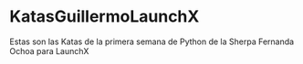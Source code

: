 # KatasGuillermoLaunchX
Estas son las Katas de la primera semana de Python de la Sherpa Fernanda Ochoa para LaunchX
